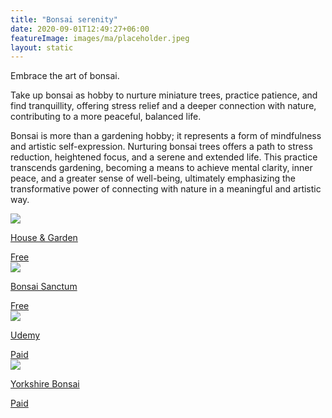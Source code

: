 ```yaml
---
title: "Bonsai serenity"
date: 2020-09-01T12:49:27+06:00
featureImage: images/ma/placeholder.jpeg
layout: static
---
```


Embrace the art of bonsai.

Take up bonsai as hobby to nurture miniature trees, practice patience, and find tranquillity, offering stress relief and a deeper connection with nature, contributing to a more peaceful, balanced life.

Bonsai is more than a gardening hobby; it represents a form of mindfulness and artistic self-expression. Nurturing bonsai trees offers a path to stress reduction, heightened focus, and a serene and extended life. This practice transcends gardening, becoming a means to achieve mental clarity, inner peace, and a greater sense of well-being, ultimately emphasizing the transformative power of connecting with nature in a meaningful and artistic way.

<a class="ma-link" href="https://www.houseandgarden.co.uk/article/bonsai-mental-health"><div class="ma-card ma-card-Learning"><div class="ma-icon"><img src ="/images/Icon-check - learning - opacity.svg"/></div><div class="ma-name"><p>House & Garden</p></div><div class="ma-paid-text"><span>Free</span></div></div></a><a class="ma-link" href="https://www.bonsaisanctum.com/benefits-owning-bonsai/"><div class="ma-card ma-card-Learning"><div class="ma-icon"><img src ="/images/Icon-check - learning - opacity.svg"/></div><div class="ma-name"><p>Bonsai Sanctum</p></div><div class="ma-paid-text"><span>Free</span></div></div></a><a class="ma-link" href="https://click.linksynergy.com/deeplink?id=L8N3em0sP4o&mid=47900&murl=https://www.udemy.com/course/online-bonsai-course/&u1=4109286"><div class="ma-card ma-card-Learning"><div class="ma-icon"><img src ="/images/Icon-pound - learning - opacity.svg"/></div><div class="ma-name"><p>Udemy</p></div><div class="ma-paid-text"><span>Paid</span></div></div></a><a class="ma-link" href="https://www.awin1.com/cread.php?awinmid=37056&awinaffid=1198638&ued=https%3A%2F%2Fwww.yorkshirebonsai.co.uk%2F"><div class="ma-card ma-card-Learning"><div class="ma-icon"><img src ="/images/Icon-pound - learning - opacity.svg"/></div><div class="ma-name"><p>Yorkshire Bonsai</p></div><div class="ma-paid-text"><span>Paid</span></div></div></a>  

<br/><br/>






